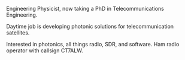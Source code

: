 Engineering Physicist, now taking a PhD in Telecommunications Engineering. 

Daytime job is developing photonic solutions for telecommunication satellites. 

Interested in photonics, all things radio, SDR, and software. Ham radio operator with callsign CT7ALW.

<!--
**ruilvo/ruilvo** is a ✨ _special_ ✨ repository because its `README.md` (this file) appears on your GitHub profile.

Here are some ideas to get you started:

- 🔭 I’m currently working on ...
- 🌱 I’m currently learning ...
- 👯 I’m looking to collaborate on ...
- 🤔 I’m looking for help with ...
- 💬 Ask me about ...
- 📫 How to reach me: ...
- 😄 Pronouns: ...
- ⚡ Fun fact: ...
-->
